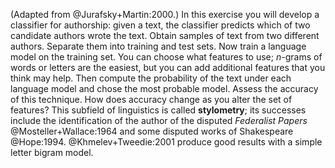 

(Adapted from @Jurafsky+Martin:2000.) In this exercise you will develop a classifier for
authorship: given a text, the classifier predicts which of two candidate
authors wrote the text. Obtain samples of text from two different
authors. Separate them into training and test sets. Now train a language
model on the training set. You can choose what features to use;
$n$-grams of words or letters are the easiest, but you can add
additional features that you think may help. Then compute the
probability of the text under each language model and chose the most
probable model. Assess the accuracy of this technique. How does accuracy
change as you alter the set of features? This subfield of linguistics is
called <b>stylometry</b>; its successes include the identification of the author of the
disputed <i>Federalist Papers</i> @Mosteller+Wallace:1964 and
some disputed works of Shakespeare @Hope:1994. @Khmelev+Tweedie:2001 produce good results with
a simple letter bigram model.
